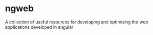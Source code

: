 # ngweb
A collection of useful resources for developing and optimising the web applications developed in angular
